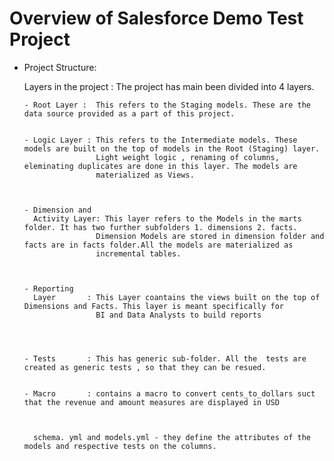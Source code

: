 # Overview of Salesforce Demo Test Project

- Project Structure:


	Layers in the project : The project has main been divided into 4 layers.
	
	
	  - Root Layer :  This refers to the Staging models. These are the data source provided as a part of this project.
	  
	  
	  - Logic Layer : This refers to the Intermediate models. These models are built on the top of models in the Root (Staging) layer.
	                  Light weight logic , renaming of columns, eleminating duplicates are done in this layer. The models are 
					  materialized as Views.
					  
					  
					  
      - Dimension and
	    Activity Layer: This layer refers to the Models in the marts folder. It has two further subfolders 1. dimensions 2. facts.
					  Dimension Models are stored in dimension folder and facts are in facts folder.All the models are materialized as
					  incremental tables.
					  
					  
					  
	  - Reporting
	    Layer		: This Layer coantains the views built on the top of Dimensions and Facts. This layer is meant specifically for 
					  BI and Data Analysts to build reports 
					  
					  
					  
					  
	  - Tests       : This has generic sub-folder. All the  tests are created as generic tests , so that they can be resued.
	  
	  
	  - Macro       : contains a macro to convert cents_to_dollars suct that the revenue and amount measures are displayed in USD
	  
	  
	  
		schema. yml and models.yml - they define the attributes of the models and respective tests on the columns.
		
		
			